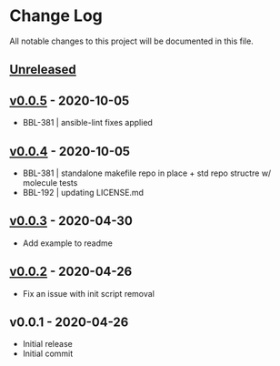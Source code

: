 # Change Log

All notable changes to this project will be documented in this file.

<a name="unreleased"></a>
## [Unreleased]



<a name="v0.0.5"></a>
## [v0.0.5] - 2020-10-05

- BBL-381 | ansible-lint fixes applied


<a name="v0.0.4"></a>
## [v0.0.4] - 2020-10-05

- BBL-381 | standalone makefile repo in place + std repo structre w/ molecule tests
- BBL-192 | updating LICENSE.md


<a name="v0.0.3"></a>
## [v0.0.3] - 2020-04-30

- Add example to readme


<a name="v0.0.2"></a>
## [v0.0.2] - 2020-04-26

- Fix an issue with init script removal


<a name="v0.0.1"></a>
## v0.0.1 - 2020-04-26

- Initial release
- Initial commit


[Unreleased]: https://github.com/binbashar/ansible-role-jenkins-bitbucket-oauth/compare/v0.0.5...HEAD
[v0.0.5]: https://github.com/binbashar/ansible-role-jenkins-bitbucket-oauth/compare/v0.0.4...v0.0.5
[v0.0.4]: https://github.com/binbashar/ansible-role-jenkins-bitbucket-oauth/compare/v0.0.3...v0.0.4
[v0.0.3]: https://github.com/binbashar/ansible-role-jenkins-bitbucket-oauth/compare/v0.0.2...v0.0.3
[v0.0.2]: https://github.com/binbashar/ansible-role-jenkins-bitbucket-oauth/compare/v0.0.1...v0.0.2
